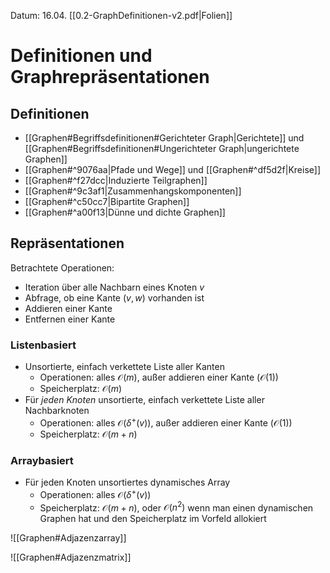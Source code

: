 Datum: 16.04.
[[0.2-GraphDefinitionen-v2.pdf|Folien]]

# Definitionen und Graphrepräsentationen

## Definitionen

- [[Graphen#Begriffsdefinitionen#Gerichteter Graph|Gerichtete]] und [[Graphen#Begriffsdefinitionen#Ungerichteter Graph|ungerichtete Graphen]]
- [[Graphen#^9076aa|Pfade und Wege]] und [[Graphen#^df5d2f|Kreise]]
- [[Graphen#^f27dcc|Induzierte Teilgraphen]]
- [[Graphen#^9c3af1|Zusammenhangskomponenten]]
- [[Graphen#^c50cc7|Bipartite Graphen]]
- [[Graphen#^a00f13|Dünne und dichte Graphen]]

## Repräsentationen

Betrachtete Operationen:
- Iteration über alle Nachbarn eines Knoten $v$
- Abfrage, ob eine Kante $(v,w)$ vorhanden ist
- Addieren einer Kante
- Entfernen einer Kante

### Listenbasiert

- Unsortierte, einfach verkettete Liste aller Kanten
	- Operationen: alles $\mathcal{O}(m)$, außer addieren einer Kante ($\mathcal{O}(1)$)
	- Speicherplatz: $\mathcal{O}(m)$
- Für *jeden Knoten* unsortierte, einfach verkettete Liste aller Nachbarknoten
	- Operationen: alles $\mathcal{O}(\delta^{+}(v))$, außer addieren einer Kante ($\mathcal{O}(1)$)
	- Speicherplatz: $\mathcal{O}(m+n)$

### Arraybasiert

- Für jeden Knoten unsortiertes dynamisches Array
	- Operationen: alles $\mathcal{O}(\delta^{+}(v))$
	- Speicherplatz: $\mathcal{O}(m+n)$, oder $\mathcal{O}(n^{2})$ wenn man einen dynamischen Graphen hat und den Speicherplatz im Vorfeld allokiert

![[Graphen#Adjazenzarray]]

![[Graphen#Adjazenzmatrix]]

